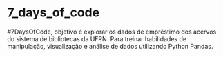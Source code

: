 # 7_days_of_code
#7DaysOfCode, objetivo é explorar os dados de empréstimo dos acervos do sistema de bibliotecas da UFRN. Para treinar  habilidades de manipulação, visualização e análise de dados utilizando Python Pandas.
